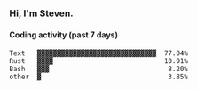 ### Hi, I'm Steven.

#### Coding activity (past 7 days)
```
Text   ▓▓▓▓▓▓▓▓▓▓▓▓▓▓▓▓▓▓▓▓▓▓▓▓▓▓▓▓▓▓  77.04%
Rust   ▓▓▓▓                            10.91%
Bash   ▓▓▓                              8.20%
other  ▓                                3.85%
```
